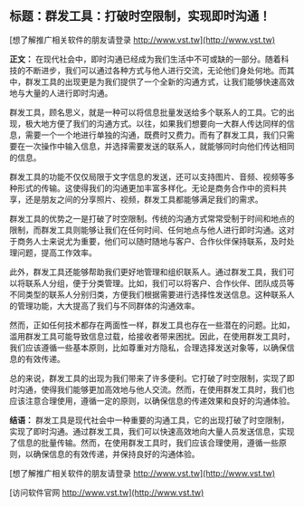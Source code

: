 ## **标题：群发工具：打破时空限制，实现即时沟通！**

[想了解推广相关软件的朋友请登录 http://www.vst.tw](http://www.vst.tw)

**正文：**
在现代社会中，即时沟通已经成为我们生活中不可或缺的一部分。随着科技的不断进步，我们可以通过各种方式与他人进行交流，无论他们身处何地。而其中，群发工具的出现更是为我们提供了一个全新的沟通方式，让我们能够快速高效地与大量的人进行即时沟通。

群发工具，顾名思义，就是一种可以将信息批量发送给多个联系人的工具。它的出现，极大地方便了我们的沟通方式。以往，如果我们想要向一大群人传达同样的信息，需要一个一个地进行单独的沟通，既费时又费力。而有了群发工具，我们只需要在一次操作中输入信息，并选择需要发送的联系人，就能够同时向他们传达相同的信息。

群发工具的功能不仅仅局限于文字信息的发送，还可以支持图片、音频、视频等多种形式的传输。这使得我们的沟通更加丰富多样化。无论是商务合作中的资料共享，还是朋友之间的分享照片、视频，群发工具都能够满足我们的需求。

群发工具的优势之一是打破了时空限制。传统的沟通方式常常受制于时间和地点的限制，而群发工具则能够让我们在任何时间、任何地点与他人进行即时沟通。这对于商务人士来说尤为重要，他们可以随时随地与客户、合作伙伴保持联系，及时处理问题，提高工作效率。

此外，群发工具还能够帮助我们更好地管理和组织联系人。通过群发工具，我们可以将联系人分组，便于分类管理。比如，我们可以将客户、合作伙伴、团队成员等不同类型的联系人分别归类，方便我们根据需要进行选择性发送信息。这种联系人的管理功能，大大提高了我们与不同群体的沟通效率。

然而，正如任何技术都存在两面性一样，群发工具也存在一些潜在的问题。比如，滥用群发工具可能导致信息过载，给接收者带来困扰。因此，在使用群发工具时，我们应该遵循一些基本原则，比如尊重对方隐私，合理选择发送对象等，以确保信息的有效传递。

总的来说，群发工具的出现为我们带来了许多便利。它打破了时空限制，实现了即时沟通，使得我们能够更加高效地与他人交流。然而，在使用群发工具时，我们也应该注意合理使用，遵循一定的原则，以确保信息的传递效果和良好的沟通体验。

**结语：**
群发工具是现代社会中一种重要的沟通工具，它的出现打破了时空限制，实现了即时沟通。通过群发工具，我们可以快速高效地向大量人员发送信息，实现了信息的批量传输。然而，在使用群发工具时，我们应该合理使用，遵循一些原则，以确保信息的有效传递，并保持良好的沟通体验。

[想了解推广相关软件的朋友请登录 http://www.vst.tw](http://www.vst.tw)


[访问软件官网 http://www.vst.tw](http://www.vst.tw)
